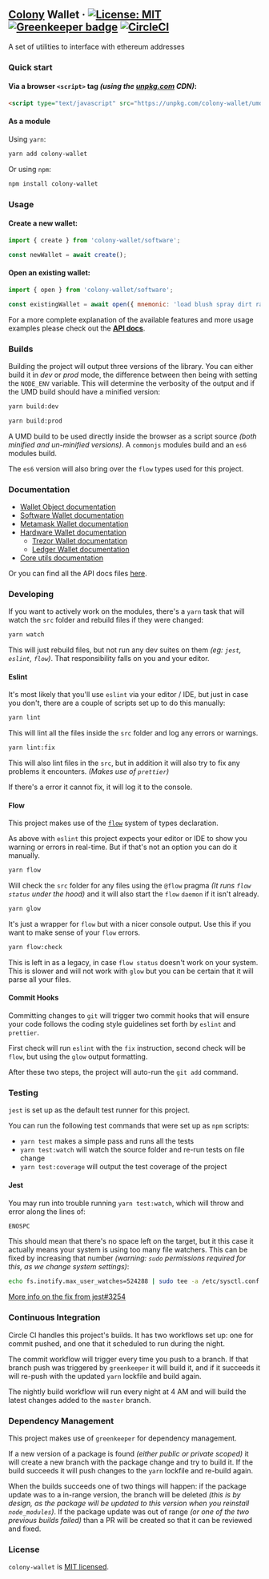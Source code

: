 ## [Colony](http://colony.io) Wallet &middot; [![License: MIT](https://img.shields.io/badge/License-MIT-brightgreen.svg)](LICENSE) [![Greenkeeper badge](https://badges.greenkeeper.io/JoinColony/colony-wallet.svg?token=114044dbcad9f33395dffb9087c3e665bf5862cf49f66dd9d03d808663aa72bc&ts=1518703816619)](https://greenkeeper.io/) [![CircleCI](https://circleci.com/gh/JoinColony/colony-wallet/tree/master.svg?style=shield&circle-token=b465d9d46f98d87d322ef5fe438dd3aa4936cc80)](https://circleci.com/gh/JoinColony/colony-wallet/tree/master)


A set of utilities to interface with ethereum addresses

### Quick start

#### Via a browser `<script>` tag _(using the [unpkg.com](http://unpkg.com) CDN)_:
```html
<script type="text/javascript" src="https://unpkg.com/colony-wallet/umd/colonyWallet.min.js"></script>
```

#### As a module
Using `yarn`:
```bash
yarn add colony-wallet
```
Or using `npm`:
```bash
npm install colony-wallet
```

### Usage

#### Create a new wallet:
```js
import { create } from 'colony-wallet/software';

const newWallet = await create();
```

#### Open an existing wallet:
```js
import { open } from 'colony-wallet/software';

const existingWallet = await open({ mnemonic: 'load blush spray dirt random cash pear illness pulse sketch sheriff surge' });
```

For a more complete explanation of the available features and more usage examples please check out the [**API docs**](docs/api.md).

### Builds

Building the project will output three versions of the library. You can either build it in _dev_ or _prod_ mode, the difference between then being with setting the `NODE_ENV` variable. This will determine the verbosity of the output and if the UMD build should have a minified version:

```bash
yarn build:dev
```

```bash
yarn build:prod
```

A UMD build to be used directly inside the browser as a script source _(both minified and un-minified versions)_. A `commonjs` modules build and an `es6` modules build.

The `es6` version will also bring over the `flow` types used for this project.

### Documentation

- [Wallet Object documentation](docs/wallet-object.md)
- [Software Wallet documentation](docs/api-software.md)
- [Metamask Wallet documentation](docs/api-metamask.md)
- [Hardware Wallet documentation](docs/api-hardware.md)
  - [Trezor Wallet documentation](docs/api-trezor.md)
  - [Ledger Wallet documentation](docs/api-ledger.md)
- [Core utils documentation](docs/api-utils.md)

Or you can find all the API docs files [here](docs/).

### Developing

If you want to actively work on the modules, there's a `yarn` task that will watch the `src` folder and rebuild files if they were changed:

```bash
yarn watch
```

This will just rebuild files, but not run any dev suites on them _(eg: `jest`, `eslint`, `flow`)_. That responsibility falls on you and your editor.

#### Eslint

It's most likely that you'll use `eslint` via your editor / IDE, but just in case you don't, there are a couple of scripts set up to do this manually:

```bash
yarn lint
```

This will lint all the files inside the `src` folder and log any errors or warnings.

```bash
yarn lint:fix
```

This will also lint files in the `src`, but in addition it will also try to fix any problems it encounters. _(Makes use of `prettier`)_

If there's a error it cannot fix, it will log it to the console.

#### Flow

This project makes use of the [`flow`](https://flow.org/) system of types declaration.

As above with `eslint` this project expects your editor or IDE to show you warning or errors in real-time. But if that's not an option you can do it manually.

```bash
yarn flow
```

Will check the `src` folder for any files using the `@flow` pragma _(It runs `flow status` under the hood)_ and it will also start the `flow` `daemon` if it isn't already.

```bash
yarn glow
```

It's just a wrapper for `flow` but with a nicer console output. Use this if you want to make sense of your `flow` errors.

```bash
yarn flow:check
```

This is left in as a legacy, in case `flow status` doesn't work on your system. This is slower and will not work with `glow` but you can be certain that it will parse all your files.

#### Commit Hooks

Committing changes to `git` will trigger two commit hooks that will ensure your code follows the coding style guidelines set forth by `eslint` and `prettier`.

First check will run `eslint` with the `fix` instruction, second check will be `flow`, but using the `glow` output formatting.

After these two steps, the project will auto-run the `git add` command.

### Testing

`jest` is set up as the default test runner for this project.

You can run the following test commands that were set up as `npm` scripts:
- `yarn test` makes a simple pass and runs all the tests
- `yarn test:watch` will watch the source folder and re-run tests on file change
- `yarn test:coverage` will output the test coverage of the project

#### Jest

You may run into trouble running `yarn test:watch`, which will throw and error along the lines of:

```bash
ENOSPC
```
This should mean that there's no space left on the target, but it this case it actually means your system is using too many file watchers.
This can be fixed by increasing that number _(warning: `sudo` permissions required for this, as we change system settings)_:

```bash
echo fs.inotify.max_user_watches=524288 | sudo tee -a /etc/sysctl.conf && sudo sysctl -p
```

[More info on the fix from jest#3254](https://github.com/facebook/jest/issues/3254#issuecomment-297214395)

### Continuous Integration

Circle CI handles this project's builds. It has two workflows set up: one for commit pushed, and one that it scheduled to run during the night.

The commit workflow will trigger every time you push to a branch. If that branch push was triggered by `greenkeeper` it will build it, and if it succeeds it will re-push with the updated `yarn` lockfile and build again.

The nightly build workflow will run every night at 4 AM and will build the latest changes added to the `master` branch.

### Dependency Management

This project makes use of `greenkeeper` for dependency management.

If a new version of a package is found _(either public or private scoped)_ it will create a new branch with the package change and try to build it. If the build succeeds it will push changes to the `yarn` lockfile and re-build again.

When the builds succeeds one of two things will happen: if the package update was to a in-range version, the branch will be deleted _(this is by design, as the package will be updated to this version when you reinstall `node_modules`)_. If the package update was out of range _(or one of the two previous builds failed)_ than a PR will be created so that it can be reviewed and fixed.

### License

`colony-wallet` is [MIT licensed](LICENSE).
